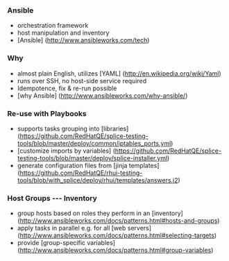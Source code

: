 ### Ansible
- orchestration framework
- host manipulation and inventory
- [Ansible] (http://www.ansibleworks.com/tech)


### Why
- almost plain English, utilizes [YAML] (http://en.wikipedia.org/wiki/Yaml)
- runs over SSH, no host-side service required
- Idempotence, fix & re-run possible
- [why Ansible] (http://www.ansibleworks.com/why-ansible/)


### Re-use with Playbooks
- supports tasks grouping into [libraries] (https://github.com/RedHatQE/splice-testing-tools/blob/master/deploy/common/iptables_ports.yml)
- [customize imports by variables] (https://github.com/RedHatQE/splice-testing-tools/blob/master/deploy/splice-installer.yml)
- generate configuration files from [jinja templates] (https://github.com/RedHatQE/rhui-testing-tools/blob/with_splice/deploy/rhui/templates/answers.j2)

### Host Groups --- Inventory
- group hosts based on roles they perform in an [inventory] (http://www.ansibleworks.com/docs/patterns.html#hosts-and-groups)
- apply tasks in parallel e.g. for all [web servers] (http://www.ansibleworks.com/docs/patterns.html#selecting-targets)
- provide [group-specific variables] (http://www.ansibleworks.com/docs/patterns.html#group-variables)
